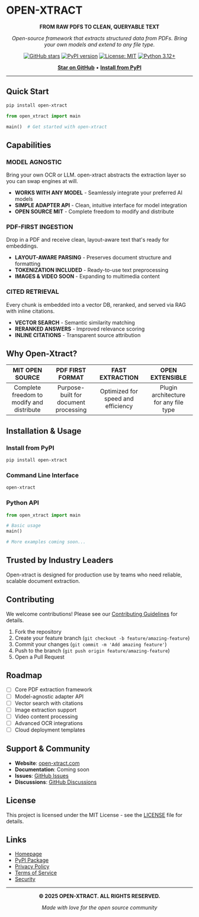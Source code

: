 # OPEN-XTRACT

<div align="center">

**FROM RAW PDFS TO CLEAN, QUERYABLE TEXT**

*Open-source framework that extracts structured data from PDFs. Bring your own models and extend to any file type.*

[![GitHub stars](https://img.shields.io/github/stars/colesmcintosh/open-xtract?style=social)](https://github.com/colesmcintosh/open-xtract)
[![PyPI version](https://badge.fury.io/py/open-xtract.svg)](https://badge.fury.io/py/open-xtract)
[![License: MIT](https://img.shields.io/badge/License-MIT-yellow.svg)](https://opensource.org/licenses/MIT)
[![Python 3.12+](https://img.shields.io/badge/python-3.12+-blue.svg)](https://www.python.org/downloads/)

[**Star on GitHub**](https://github.com/colesmcintosh/open-xtract) • [**Install from PyPI**](https://pypi.org/project/open-xtract/)

</div>

---

## Quick Start

```bash
pip install open-xtract
```

```python
from open_xtract import main

main()  # Get started with open-xtract
```

## Capabilities

### **MODEL AGNOSTIC**
Bring your own OCR or LLM. open-xtract abstracts the extraction layer so you can swap engines at will.

- **WORKS WITH ANY MODEL** - Seamlessly integrate your preferred AI models
- **SIMPLE ADAPTER API** - Clean, intuitive interface for model integration  
- **OPEN SOURCE MIT** - Complete freedom to modify and distribute

### **PDF-FIRST INGESTION**
Drop in a PDF and receive clean, layout-aware text that's ready for embeddings.

- **LAYOUT-AWARE PARSING** - Preserves document structure and formatting
- **TOKENIZATION INCLUDED** - Ready-to-use text preprocessing
- **IMAGES & VIDEO SOON** - Expanding to multimedia content

### **CITED RETRIEVAL**
Every chunk is embedded into a vector DB, reranked, and served via RAG with inline citations.

- **VECTOR SEARCH** - Semantic similarity matching
- **RERANKED ANSWERS** - Improved relevance scoring
- **INLINE CITATIONS** - Transparent source attribution

## Why Open-Xtract?

<div align="center">

| **MIT OPEN SOURCE** | **PDF FIRST FORMAT** | **FAST EXTRACTION** | **OPEN EXTENSIBLE** |
|:---:|:---:|:---:|:---:|
| Complete freedom to modify and distribute | Purpose-built for document processing | Optimized for speed and efficiency | Plugin architecture for any file type |

</div>

## Installation & Usage

### Install from PyPI
```bash
pip install open-xtract
```

### Command Line Interface
```bash
open-xtract
```

### Python API
```python
from open_xtract import main

# Basic usage
main()

# More examples coming soon...
```

## Trusted by Industry Leaders

Open-xtract is designed for production use by teams who need reliable, scalable document extraction.

## Contributing

We welcome contributions! Please see our [Contributing Guidelines](CONTRIBUTING.md) for details.

1. Fork the repository
2. Create your feature branch (`git checkout -b feature/amazing-feature`)
3. Commit your changes (`git commit -m 'Add amazing feature'`)
4. Push to the branch (`git push origin feature/amazing-feature`)
5. Open a Pull Request

## Roadmap

- [ ] Core PDF extraction framework
- [ ] Model-agnostic adapter API
- [ ] Vector search with citations
- [ ] Image extraction support
- [ ] Video content processing
- [ ] Advanced OCR integrations
- [ ] Cloud deployment templates

## Support & Community

- **Website**: [open-xtract.com](https://www.open-xtract.com/)
- **Documentation**: Coming soon
- **Issues**: [GitHub Issues](https://github.com/colesmcintosh/open-xtract/issues)
- **Discussions**: [GitHub Discussions](https://github.com/colesmcintosh/open-xtract/discussions)

## License

This project is licensed under the MIT License - see the [LICENSE](LICENSE) file for details.

## Links

- [Homepage](https://www.open-xtract.com/)
- [PyPI Package](https://pypi.org/project/open-xtract/)
- [Privacy Policy](https://www.open-xtract.com/privacy)
- [Terms of Service](https://www.open-xtract.com/terms)
- [Security](https://www.open-xtract.com/security)

---

<div align="center">

**© 2025 OPEN-XTRACT. ALL RIGHTS RESERVED.**

*Made with love for the open source community*

</div>
